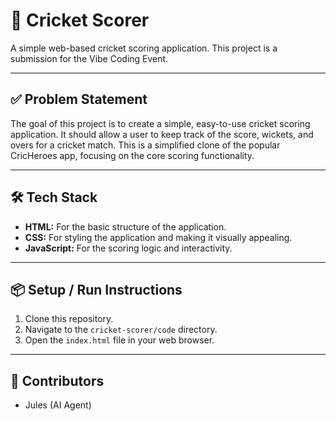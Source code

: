 # 🏏 Cricket Scorer

A simple web-based cricket scoring application. This project is a submission for the Vibe Coding Event.

---

## ✅ Problem Statement

The goal of this project is to create a simple, easy-to-use cricket scoring application. It should allow a user to keep track of the score, wickets, and overs for a cricket match. This is a simplified clone of the popular CricHeroes app, focusing on the core scoring functionality.

---

## 🛠 Tech Stack

- **HTML:** For the basic structure of the application.
- **CSS:** For styling the application and making it visually appealing.
- **JavaScript:** For the scoring logic and interactivity.

---

## 📦 Setup / Run Instructions

1.  Clone this repository.
2.  Navigate to the `cricket-scorer/code` directory.
3.  Open the `index.html` file in your web browser.

---

## 👥 Contributors

- Jules (AI Agent)
